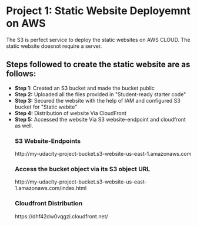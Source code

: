 <h1>Project 1: Static Website Deployemnt on AWS</h1>
<p> The S3 is perfect service to deploy the static websites on AWS CLOUD. The static website doesnot require a server.  </p>
<h2> Steps followed to create the static website are as follows: </h2>
<ul type="square">
  <li> <b>Step 1:</b> Created an S3 bucket and made the bucket public </li>
  <li> <b>Step 2:</b> Uploaded all the files provided in "Student-ready starter code" </li>
  <li> <b>Step 3:</b> Secured the website with the help of IAM and configured S3 bucket for "Static webite" </li>
  <li> <b>Step 4:</b> Distribution of website Via CloudFront </li>
  <li> <b>Step 5:</b> Accessed the website Via S3 website-endpoint and cloudfront as well. </li>
  
  <h3> S3 Website-Endpoints </h3>
  http://my-udacity-project-bucket.s3-website-us-east-1.amazonaws.com
  <h3> Access the bucket object via its S3 object URL </h3>
  http://my-udacity-project-bucket.s3-website-us-east-1.amazonaws.com/index.html
  <h3> Cloudfront Distribution </h3>
  https://dhf42dw0vqgzi.cloudfront.net/
  
    
  

